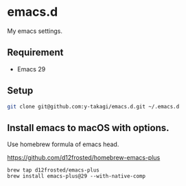 # emacs.d

My emacs settings.

## Requirement

- Emacs 29

## Setup

```bash
git clone git@github.com:y-takagi/emacs.d.git ~/.emacs.d
```

## Install emacs to macOS with options.

Use homebrew formula of emacs head.

https://github.com/d12frosted/homebrew-emacs-plus

```
brew tap d12frosted/emacs-plus
brew install emacs-plus@29 --with-native-comp
```
